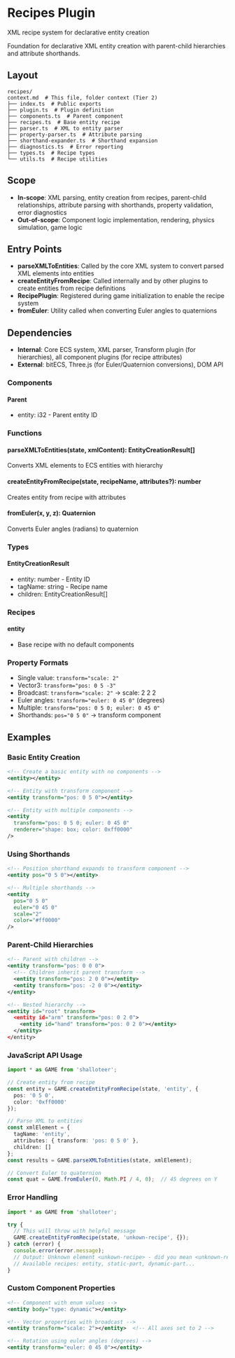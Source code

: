 # Recipes Plugin

XML recipe system for declarative entity creation

<!-- LLM:OVERVIEW -->
Foundation for declarative XML entity creation with parent-child hierarchies and attribute shorthands.
<!-- /LLM:OVERVIEW -->

## Layout

```
recipes/
context.md  # This file, folder context (Tier 2)
├── index.ts  # Public exports
├── plugin.ts  # Plugin definition
├── components.ts  # Parent component
├── recipes.ts  # Base entity recipe
├── parser.ts  # XML to entity parser
├── property-parser.ts  # Attribute parsing
├── shorthand-expander.ts  # Shorthand expansion
├── diagnostics.ts  # Error reporting
├── types.ts  # Recipe types
└── utils.ts  # Recipe utilities
```

## Scope

- **In-scope**: XML parsing, entity creation from recipes, parent-child relationships, attribute parsing with shorthands, property validation, error diagnostics
- **Out-of-scope**: Component logic implementation, rendering, physics simulation, game logic

## Entry Points

- **parseXMLToEntities**: Called by the core XML system to convert parsed XML elements into entities
- **createEntityFromRecipe**: Called internally and by other plugins to create entities from recipe definitions
- **RecipePlugin**: Registered during game initialization to enable the recipe system
- **fromEuler**: Utility called when converting Euler angles to quaternions

## Dependencies

- **Internal**: Core ECS system, XML parser, Transform plugin (for hierarchies), all component plugins (for recipe attributes)
- **External**: bitECS, Three.js (for Euler/Quaternion conversions), DOM API

<!-- LLM:REFERENCE -->
### Components

#### Parent
- entity: i32 - Parent entity ID

### Functions

#### parseXMLToEntities(state, xmlContent): EntityCreationResult[]
Converts XML elements to ECS entities with hierarchy

#### createEntityFromRecipe(state, recipeName, attributes?): number
Creates entity from recipe with attributes

#### fromEuler(x, y, z): Quaternion
Converts Euler angles (radians) to quaternion

### Types

#### EntityCreationResult
- entity: number - Entity ID
- tagName: string - Recipe name
- children: EntityCreationResult[]

### Recipes

#### entity
- Base recipe with no default components

### Property Formats

- Single value: `transform="scale: 2"`
- Vector3: `transform="pos: 0 5 -3"`
- Broadcast: `transform="scale: 2"` → scale: 2 2 2
- Euler angles: `transform="euler: 0 45 0"` (degrees)
- Multiple: `transform="pos: 0 5 0; euler: 0 45 0"`
- Shorthands: `pos="0 5 0"` → transform component
<!-- /LLM:REFERENCE -->

<!-- LLM:EXAMPLES -->
## Examples

### Basic Entity Creation

```xml
<!-- Create a basic entity with no components -->
<entity></entity>

<!-- Entity with transform component -->
<entity transform="pos: 0 5 0"></entity>

<!-- Entity with multiple components -->
<entity 
  transform="pos: 0 5 0; euler: 0 45 0"
  renderer="shape: box; color: 0xff0000"
/>
```

### Using Shorthands

```xml
<!-- Position shorthand expands to transform component -->
<entity pos="0 5 0"></entity>

<!-- Multiple shorthands -->
<entity 
  pos="0 5 0"
  euler="0 45 0"
  scale="2"
  color="#ff0000"
/>
```

### Parent-Child Hierarchies

```xml
<!-- Parent with children -->
<entity transform="pos: 0 0 0">
  <!-- Children inherit parent transform -->
  <entity transform="pos: 2 0 0"></entity>
  <entity transform="pos: -2 0 0"></entity>
</entity>

<!-- Nested hierarchy -->
<entity id="root" transform>
  <entity id="arm" transform="pos: 0 2 0">
    <entity id="hand" transform="pos: 0 2 0"></entity>
  </entity>
</entity>
```

### JavaScript API Usage

```typescript
import * as GAME from 'shalloteer';

// Create entity from recipe
const entity = GAME.createEntityFromRecipe(state, 'entity', {
  pos: '0 5 0',
  color: '0xff0000'
});

// Parse XML to entities
const xmlElement = {
  tagName: 'entity',
  attributes: { transform: 'pos: 0 5 0' },
  children: []
};
const results = GAME.parseXMLToEntities(state, xmlElement);

// Convert Euler to quaternion
const quat = GAME.fromEuler(0, Math.PI / 4, 0);  // 45 degrees on Y
```

### Error Handling

```typescript
import * as GAME from 'shalloteer';

try {
  // This will throw with helpful message
  GAME.createEntityFromRecipe(state, 'unkown-recipe', {});
} catch (error) {
  console.error(error.message);
  // Output: Unknown element <unkown-recipe> - did you mean <unknown-recipe>?
  // Available recipes: entity, static-part, dynamic-part...
}
```

### Custom Component Properties

```xml
<!-- Component with enum values -->
<entity body="type: dynamic"></entity>

<!-- Vector properties with broadcast -->
<entity transform="scale: 2"></entity>  <!-- All axes set to 2 -->

<!-- Rotation using euler angles (degrees) -->
<entity transform="euler: 0 45 0"></entity>
```
<!-- /LLM:EXAMPLES -->